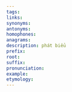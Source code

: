 ```yaml
---
tags: 
links: 
synonyms: 
antonyms: 
homophones: 
anagrams: 
description: phát biểu
prefix: 
root: 
suffix: 
pronunciation: 
example: 
etymology:
---
```

